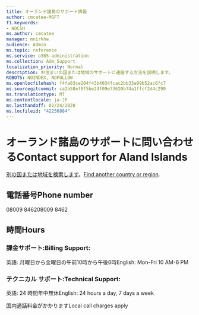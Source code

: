```yaml
---
title: オーランド諸島のサポート情報
author: cmcatee-MSFT
f1.keywords:
- NOCSH
ms.author: cmcatee
manager: mnirkhe
audience: Admin
ms.topic: reference
ms.service: o365-administration
ms.collection: Adm_Support
localization_priority: Normal
description: お住まいの国または地域のサポートに連絡する方法を説明します。
ROBOTS: NOINDEX, NOFOLLOW
ms.openlocfilehash: f4fa03ce204f43b4034fcac2bb33a99b52ac6fc7
ms.sourcegitcommit: ca2b58ef8f5be24f09e73620b74a1ffcf2d4c290
ms.translationtype: MT
ms.contentlocale: ja-JP
ms.lasthandoff: 02/24/2020
ms.locfileid: "42256884"
---
```

# <a name="contact-support-for-aland-islands"></a><span data-ttu-id="4e723-103">オーランド諸島のサポートに問い合わせる</span><span class="sxs-lookup"><span data-stu-id="4e723-103">Contact support for Aland Islands</span></span>

<span data-ttu-id="4e723-104">[別の国または地域を検索します](../contact-support-for-business-products.md)。</span><span class="sxs-lookup"><span data-stu-id="4e723-104">[Find another country or region](../contact-support-for-business-products.md).</span></span>

## <a name="phone-number"></a><span data-ttu-id="4e723-105">電話番号</span><span class="sxs-lookup"><span data-stu-id="4e723-105">Phone number</span></span>
<span data-ttu-id="4e723-106">08009 8462</span><span class="sxs-lookup"><span data-stu-id="4e723-106">08009 8462</span></span>

## <a name="hours"></a><span data-ttu-id="4e723-107">時間</span><span class="sxs-lookup"><span data-stu-id="4e723-107">Hours</span></span>
### <a name="billing-support"></a><span data-ttu-id="4e723-108">課金サポート:</span><span class="sxs-lookup"><span data-stu-id="4e723-108">Billing Support:</span></span>

<span data-ttu-id="4e723-109">英語: 月曜日から金曜日の午前10時から午後6時</span><span class="sxs-lookup"><span data-stu-id="4e723-109">English: Mon-Fri 10 AM-6 PM</span></span>

### <a name="technical-support"></a><span data-ttu-id="4e723-110">テクニカル サポート:</span><span class="sxs-lookup"><span data-stu-id="4e723-110">Technical Support:</span></span>

<span data-ttu-id="4e723-111">英語: 24 時間年中無休</span><span class="sxs-lookup"><span data-stu-id="4e723-111">English: 24 hours a day, 7 days a week</span></span>

<span data-ttu-id="4e723-112">国内通話料金がかかります</span><span class="sxs-lookup"><span data-stu-id="4e723-112">Local call charges apply</span></span>